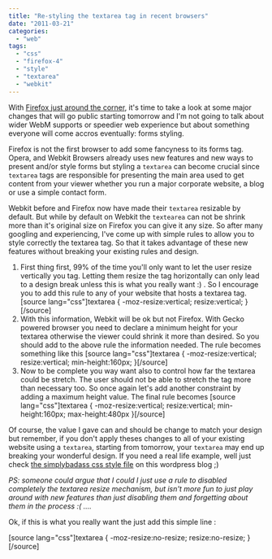```yaml
---
title: "Re-styling the textarea tag in recent browsers"
date: "2011-03-21"
categories: 
  - "web"
tags: 
  - "css"
  - "firefox-4"
  - "style"
  - "textarea"
  - "webkit"
---
```


With [Firefox just around the corner](http://blog.mozilla.com/blog/2011/03/18/check-out-what%E2%80%99s-coming-soon-in-firefox-4-2/), it's time to take a look at some major changes that will go public starting tomorrow and I'm not going to talk about wider WebM supports or speedier web experience but about something everyone will come accros eventually: forms styling.

Firefox is not the first browser to add some fancyness to its forms tag. Opera, and Webkit Browsers already uses new features and new ways to present and/or style forms but styling a `textarea` can become crucial since `textarea` tags are responsible for presenting the main area used to get content from your viewer whether you run a major corporate website, a blog or use a simple contact form.

Webkit before and Firefox now have made their `textarea` resizable by default. But while by default on Webkit the `textearea` can not be shrink more than it's original size on Firefox you can give it any size. So after many googling and experiencing, I've come up with simple rules to allow you to style correctly the textarea tag. So that it takes advantage of these new features without breaking your existing rules and design.

1. First thing first, 99% of the time you'll only want to let the user resize vertically you tag. Letting them resize the tag horizontally can only lead to a design break unless this is what you really want :) . So I encourage you to add this rule to any of your website that hosts a textarea tag. \[source lang="css"\]textarea { -moz-resize:vertical; resize:vertical; }\[/source\]
2. With this information, Webkit will be ok but not Firefox. With Gecko powered browser you need to declare a minimum height for your textarea otherwise the viewer could shrink it more than desired. So you should add to the above rule the information needed. The rule becomes something like this \[source lang="css"\]textarea { -moz-resize:vertical; resize:vertical; min-height:160px; }\[/source\]
3. Now to be complete you way want also to control how far the textarea could be stretch. The user should not be able to stretch the tag more than necessary too. So once again let's add another constraint by adding a maximum height value. The final rule becomes \[source lang="css"\]textarea { -moz-resize:vertical; resize:vertical; min-height:160px; max-height:480px }\[/source\]

Of course, the value I gave can and should be change to match your design but remember, if you don't apply theses changes to all of your existing website using a `textarea`, starting from tomorrow, your `textarea` may end up breaking your wonderful design. If you need a real life example, well just check [the simplybadass css style file](http://nyams.planbweb.com/blog/wp-content/themes/simplybadass/style.css) on this wordpress blog ;)

_PS: someone could argue that I could I just use a rule to disabled completely the textarea resize mechanism, but isn't more fun to just play around with new features than just disabling them and forgetting about them in the process :( ...._

Ok, if this is what you really want the just add this simple line :

\[source lang="css"\]textarea { -moz-resize:no-resize; resize:no-resize; }\[/source\]
